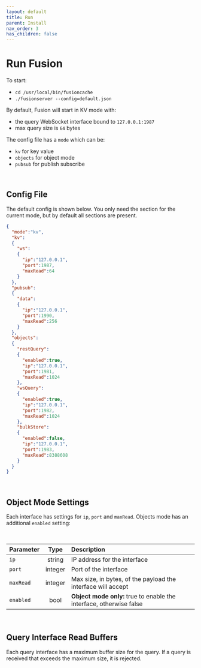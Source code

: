 ```yaml
---
layout: default
title: Run
parent: Install
nav_order: 3
has_children: false
---
```


# Run Fusion

To start:

- `cd /usr/local/bin/fusioncache`
- `./fusionserver --config=default.json`

By default, Fusion will start in KV mode with:

- the query WebSocket interface bound to `127.0.0.1:1987`
- max query size is `64` bytes

The config file has a `mode` which can be:

- `kv` for key value 
- `objects` for object mode
- `pubsub` for publish subscribe


<br/>

## Config File
The default config is shown below. You only need the section for the current mode, but by default all sections are present.

```json
{
  "mode":"kv",
  "kv":
  {
    "ws":
    {
      "ip":"127.0.0.1",
      "port":1987,
      "maxRead":64
    }
  },
  "pubsub":
  {
    "data":
    {
      "ip":"127.0.0.1",
      "port":1990,
      "maxRead":256
    }
  },
  "objects":
  {
    "restQuery":
    {
      "enabled":true,
      "ip":"127.0.0.1",
      "port":1981,
      "maxRead":1024
    },
    "wsQuery":
    {
      "enabled":true,
      "ip":"127.0.0.1",
      "port":1982,
      "maxRead":1024
    },
    "bulkStore":
    {
      "enabled":false,
      "ip":"127.0.0.1",
      "port":1983,
      "maxRead":8388608
    }
  }
}

```

<br/>

## Object Mode Settings
Each interface has settings for `ip`, `port` and `maxRead`. Objects mode has an additional `enabled` setting:

<br/>


| Parameter       | Type  | Description
|:---             |:---:  | :---  |
|`ip`             | string  | IP address for the interface |
|`port`           | integer | Port of the interface |
|`maxRead`        | integer | Max size, in bytes, of the payload the interface will accept |
|`enabled`        | bool    | **Object mode only:** true to enable the interface, otherwise false| 


<br/>


## Query Interface Read Buffers
Each query interface has a maximum buffer size for the query. If a query is received that exceeds the maximum size, it is rejected. 

